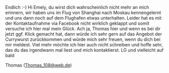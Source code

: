 Endlich :-) Hi Emely, du wirst dich wahrscheinlich nicht mehr an mich erinnern, wir haben uns im Flug von Shanghai nach Moskau kennengelernt und uns dann noch auf dem Flughafen etwas unterhalten. Leider hat es mit der Kontaktaufnahme via Facebook nicht wirklich geklappt und somit versuche ich hier mal mein Glück. Ach ja, Thomas hier und wenn es bei dir jetzt ggf. Klick gemacht hat, dann würde ich sehr gern auf das Angebot der Currywurst zurückkommen und würde mich sehr freuen, wenn du dich bei mir meldest. Viel mehr möchte ich hier auch nicht schreiben und hoffe sehr, das du das irgendwann mal liest und mich kontaktierst. LG und vielleicht auf bald

Thomas (Thomas_108@web.de)
